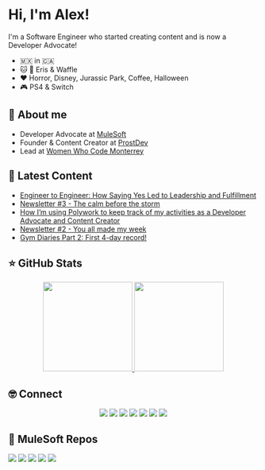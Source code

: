 # Hi, I'm Alex!

I'm a Software Engineer who started creating content and is now a Developer Advocate!

- 🇲🇽 in 🇨🇦
- 🐱 🐶 Eris & Waffle
- ❤️ Horror, Disney, Jurassic Park, Coffee, Halloween
- 🎮 PS4 & Switch

## 👋 About me

- Developer Advocate at [MuleSoft](https://www.mulesoft.com/)
- Founder & Content Creator at [ProstDev](https://www.prostdev.com/)
- Lead at [Women Who Code Monterrey](https://www.womenwhocode.com/monterrey)

## 📝 Latest Content
<!-- BLOG:START -->
- [Engineer to Engineer: How Saying Yes Led to Leadership and Fulfillment](https://www.alexandramartinez.world/post/engineer-to-engineer-how-saying-yes-led-to-leadership-and-fulfillment)
- [Newsletter #3 - The calm before the storm](https://www.alexandramartinez.world/post/newsletter-3-the-calm-before-the-storm)
- [How I’m using Polywork to keep track of my activities as a Developer Advocate and Content Creator](https://www.alexandramartinez.world/post/how-i-m-using-polywork-to-keep-track-of-my-activities-as-a-developer-advocate-and-content-creator)
- [Newsletter #2 - You all made my week](https://www.alexandramartinez.world/post/newsletter-2-you-all-made-my-week)
- [Gym Diaries Part 2: First 4-day record!](https://www.alexandramartinez.world/post/gym-diaries-part-2-first-4-day-record)
<!-- BLOG:END -->

## ⭐️ GitHub Stats

<p align="center">
  <a href="https://github.com/alexandramartinez">
    <img height="180em" src="https://github-readme-stats.vercel.app/api?username=alexandramartinez&theme=buefy&count_private=true&show_icons=true&include_all_commits=true"/>
    <img height="180em" src="https://github-readme-stats-eight-theta.vercel.app/api/top-langs/?username=alexandramartinez&theme=buefy&layout=compact&langs_count=6"/>
  </a>
</p>

## 🤓 Connect

<p align="center">
  <a href="https://www.alexandramartinez.world"><img src="https://img.shields.io/badge/-Website-blueviolet?style=for-the-badge"/></a>
  <a href="https://www.linkedin.com/in/alexandra-n-martinez/"><img src="https://img.shields.io/badge/-LinkedIn-blue?style=for-the-badge&logo=Linkedin&logoColor=white"/></a>
  <a href="https://twitter.com/devalexmartinez"><img src="https://img.shields.io/badge/-Twitter-blue?style=for-the-badge&logo=Twitter&logoColor=white"/></a>
  <a href="https://www.facebook.com/devalexmartinez"><img src="https://img.shields.io/badge/-Facebook-blue?style=for-the-badge&logo=Facebook&logoColor=white"/></a>
  <a href="https://www.instagram.com/devalexmartinez/"><img src="https://img.shields.io/badge/-Instagram-orange?style=for-the-badge&logo=Instagram&logoColor=white"/></a>
  <a href="https://www.polywork.com/devalexmartinez"><img src="https://img.shields.io/badge/-Polywork-blueviolet?style=for-the-badge&logo=Polywork&logoColor=white"/></a>
  <a href="https://www.alexandramartinez.world/links"><img src="https://img.shields.io/badge/-Others-green?style=for-the-badge&logo=Linktree&logoColor=white"/></a>
</p>

## 🧐 MuleSoft Repos

[![](https://github-readme-stats.vercel.app/api/pin/?username=alexandramartinez&repo=DataWeave-scripts&theme=buefy)](https://github.com/alexandramartinez/DataWeave-scripts)
[![](https://github-readme-stats.vercel.app/api/pin/?username=alexandramartinez&repo=reviewing-a-complex-dw-transformation-use-case&theme=buefy)](https://github.com/alexandramartinez/reviewing-a-complex-dw-transformation-use-case)
[![](https://github-readme-stats.vercel.app/api/pin/?username=alexandramartinez&repo=intro-a-dataweave&theme=buefy)](https://github.com/alexandramartinez/intro-a-dataweave)
[![](https://github-readme-stats.vercel.app/api/pin/?username=alexandramartinez&repo=my-process-api-munits&theme=buefy)](https://github.com/alexandramartinez/my-process-api-munits)
[![](https://github-readme-stats.vercel.app/api/pin/?username=alexandramartinez&repo=vampireAPI&theme=buefy)](https://github.com/alexandramartinez/vampireAPI)
